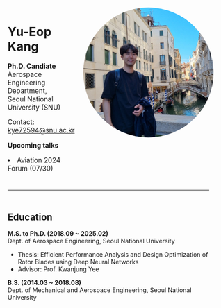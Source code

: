 ---
---

<div style="display: flex; flex-direction: column; align-items: center; width: 100%; text-align: left; padding: 20px; box-sizing: border-box;">
    <!-- Profile Section -->
    <div style="display: flex; justify-content: flex-start; align-items: flex-start; width: 100%; max-width: 800px; margin-bottom: 10px;">
        <div style="flex-grow: 1;">
            <h1>Yu-Eop Kang</h1>
            <span style="font-size:1.1em;"><p><strong>Ph.D. Candiate</strong><br>
            Aerospace Engineering Department,<br>
            Seoul National University (SNU)</p>
            <p>Contact: <a href="mailto:kye72594@snu.ac.kr">kye72594@snu.ac.kr</a></p>
            <p><strong>Upcoming talks</strong>
            <br>
            <li>Aviation 2024 Forum (07/30)</li>
            </p></span>
        </div>
        <img src="assets/images/profile2.jpg" alt="Yu-Eop Kang" style="border-radius: 50%; width: 300px;  height: auto; margin-left: 20px;">
    </div>
    <hr style="width: 100%; max-width: 800px; margin-bottom: 20px;">
    <!-- Education Section -->
    <div style="width: 100%; max-width: 800px;">
        <h2>Education</h2>
        <p><strong>M.S. to Ph.D. (2018.09 ~ 2025.02)</strong><br> Dept. of Aerospace Engineering, Seoul National University</p>
        <ul>
            <li>Thesis: Efficient Performance Analysis and Design Optimization of Rotor Blades using Deep Neural Networks</li>
            <li>Advisor: Prof. Kwanjung Yee</li>
        </ul>
        <p><strong>B.S. (2014.03 ~ 2018.08)</strong> <br> Dept. of Mechanical and Aerospace Engineering, Seoul National University</p>
    </div>
</div>